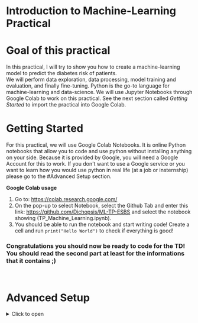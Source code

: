 # Introduction to Machine-Learning Practical

# Goal of this practical

In this practical, I will try to show you how to create a machine-learning model to predict the diabetes risk of patients.  
We will perform data exploration, data processing, model training and evaluation, and finally fine-tuning.
Python is the go-to language for machine-learning and data-science. We will use Jupyter Notebooks through Google Colab to work on this practical. See the next section called _Getting Started_ to import the practical into Google Colab.

# Getting Started

For this practical, we will use Google Colab Notebooks. It is online Python notebooks that allow you to code and use python without installing anything on your side.
Because it is provided by Google, you will need a Google Account for this to work. If you don't want to use a Google service or you want to learn how you would use python in real life (at a job or insternship) please go to the #Advanced Setup section.

**Google Colab usage**

1. Go to: https://colab.research.google.com/
2. On the pop-up to select Notebook, select the Github Tab and enter this link: https://github.com/Dichopsis/ML-TP-ESBS and select the notebook showing (TP_Machine_Learning.ipynb).
3. You should be able to run the notebook and start writing code! Create a cell and run `print("Hello World")` to check if everything is good!

### **Congratulations** you should now be ready to code for the TD! You should read the second part at least for the informations that it contains ;)

</br>

# Advanced Setup

<details><summary>Click to open</summary>
<p>
This is the hard but worth-it way to install Python and all other stuff. It's worth to try as these are the tools you will use for  sure in any job or internship.
It makes everything run on your computer instead of relying on Google's one. I will briefly explain each tool to you and how to use them.

### The tools and how to install them

1. **Git**  
   To Install Git: [Git](https://git-scm.com/downloads) (should already be installed on all Linux)
   Git is command-line software used in informatics to do code versioning (tracking modifications and updates). In any informatics project you WILL be using it. In this TD we will only use Git to download the TP Code from a GitHub Repository using the command in a terminal:  
   `git clone https://github.com/Dichopsis/ML-TP-ESBS.git`. 

2. **Anaconda envrionnement**  
   Anaconda is a python distribution and package manager. It is the preferred way for data-scientist to install Python. We will use Anaconda to install our **python environment**. An environment is a python installation with a specific set of libraries installed. This way we can ensure that we all have the same package installed with the same version.  
   In any Python project, you WILL be using Anaconda environment (or at least Virtual Environement). It is crucial for reproducibility, sharing, and tracking.  
   **To install our environment**  
   If not already done, install Anaconda from: [Anaconda Download Page](https://www.anaconda.com/products/individual#Downloads)  
   After cloning the Git repository, you will find a file named `environment.yml` containing all informations for the Anaconda environment. You can now create the environment using:  
   `conda env create -f environment.yml`  
   Note: If an error occurs such as `conda is not a valid command` you might need to use the anaconda prompt software for the command. Also, environment are heavy (1.5-2gb here) and can take some time to install.  
   You can now activate your environment in your current terminal using:  
   `conda activate TP_ML`. Your command-line should now look like `(TP-ML) you@computername:~`  
   (For WINDOWS please use Anaconda Prompt terminal or run `C:\ProgramData\Anaconda3\Scripts\activate base` before `conda activate TP_ML` if it doesn't work)

3. **Jupyter Notebooks**  
   Jupyter Notebook is the main tool of any data-scientist. It allows you to write and run python code dynamically without reloading all the code, data and variables everytime.  
   It is structured as blocks of code that you can run and edit independently. In this TP, our main worksheet will be the `TP_Machine_Learning.ipynb` Jupyter Notebook.  
   You have several options to open Jupyter Notebooks.

### Using the Tools

- **The Easy way:** Activate you conda env if not already done. Then run:  
  `jupyter-notebook`  
  Your browser should automatically open a window on Jupyter or you can simply click the link. Please check if you can open the ipynb file and the folder.  
  Note: Don't close the terminal prompt as it would shutdown the Jupyter Server.
- **The 2nd Way:** Use [VSCode](https://code.visualstudio.com/)  
  Install the python extension. VSCode is able to natively open Jupyter Notebook with a great interface and without a server. Just select the right python environment and you're ready to go !

### **Congratulations** You should now be ready to code for the TP. Simply open the .ipynb file using jupyter-notebook or VSCode !

</p>
</details>
